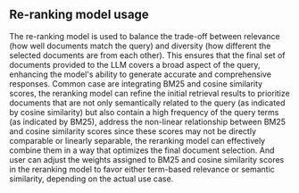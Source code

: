 ## Re-ranking model usage
The re-ranking model is used to balance the trade-off between relevance (how well documents match the query) and diversity (how different the selected documents are from each other). This ensures that the final set of documents provided to the LLM covers a broad aspect of the query, enhancing the model's ability to generate accurate and comprehensive responses. 
Common case are integrating BM25 and cosine similarity scores, the reranking model can refine the initial retrieval results to prioritize documents that are not only semantically related to the query (as indicated by cosine similarity) but also contain a high frequency of the query terms (as indicated by BM25), address the non-linear relationship between BM25 and cosine similarity scores since these scores may not be directly comparable or linearly separable, the reranking model can effectively combine them in a way that optimizes the final document selection. And user can adjust the weights assigned to BM25 and cosine similarity scores in the reranking model to favor either term-based relevance or semantic similarity, depending on the actual use case.